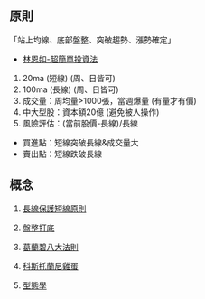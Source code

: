 ## 原則

「站上均線、底部盤整、突破趨勢、漲勢確定」  
*   [林恩如-超簡單投資法](https://enrumoney.net/%e6%96%b0%e6%89%8b%e5%bf%85%e5%ad%b8-%e8%b6%85%e7%b0%a1%e5%96%ae%e6%8a%95%e8%b3%87%e6%b3%95%ef%bc%9a1%e3%80%81%e5%bb%ba%e7%ab%8b%e9%80%b2%e5%a0%b4%e5%89%8d%e7%9a%84%e8%a7%80%e5%bf%b5%ef%bc%81/)


1. 20ma  (短線) (周、日皆可)
2. 100ma  (長線) (周、日皆可)
3. 成交量：周均量>1000張，當週爆量 (有量才有價)
4. 中大型股：資本額20億  (避免被人操作)
5. 風險評估：(當前股價-長線)/長線


* 買進點：短線突破長線&成交量大
* 賣出點：短線跌破長線
	  
## 概念
1. [長線保護短線原則](/stock/2021-02-17-Long-Protect-Short-長線保護短線)  
  
2. [盤整打底](/stock/2021-02-17-Consolidation-盤整打底)  
  
3. [葛蘭碧八大法則](/stock/2021-02-17-The-Eight-Principles-of-Grampy-葛蘭碧八大法則) 
  
4. [科斯托蘭尼雞蛋](https://xji6mp6cl4.pixnet.net/blog/post/351611360-%E7%A7%91%E6%96%AF%E6%89%98%E8%98%AD%E5%B0%BC%E7%9A%84%E5%8D%81%E5%BE%8B%E5%8D%81%E8%AA%A1%E8%88%87%E9%9B%9E%E8%9B%8B%E7%90%86%E8%AB%96)

5. [型態學](https://www.stockfeel.com.tw/%E6%AD%B7%E5%8F%B2%E4%B8%8D%E6%96%B7%E9%87%8D%E6%BC%94%E2%94%80%E5%9E%8B%E6%85%8B%E5%AD%B8/)
<!--stackedit_data:
eyJoaXN0b3J5IjpbLTIxMDU5NjUyMTQsLTE0ODYwNTc1ODksLT
Q2NTY4MzI1NF19
-->